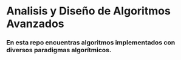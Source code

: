# Analisis y Diseño de Algoritmos Avanzados

### En esta repo encuentras algoritmos implementados con diversos paradigmas algorítmicos.
